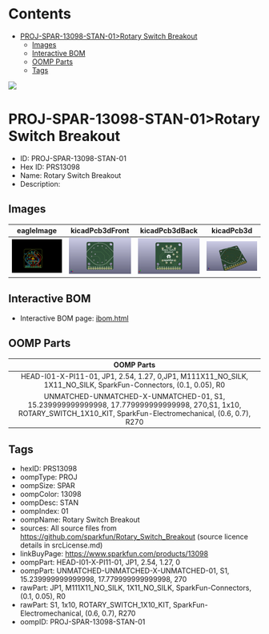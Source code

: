 



Contents
========

* [PROJ-SPAR-13098-STAN-01>Rotary Switch Breakout](#proj-spar-13098-stan-01rotary-switch-breakout)
	* [Images](#images)
	* [Interactive BOM](#interactive-bom)
	* [OOMP Parts](#oomp-parts)
	* [Tags](#tags)
  
![][im]
# PROJ-SPAR-13098-STAN-01>Rotary Switch Breakout

- ID: PROJ-SPAR-13098-STAN-01
- Hex ID: PRS13098
- Name: Rotary Switch Breakout
- Description: 

## Images
  
  

|eagleImage|kicadPcb3dFront|kicadPcb3dBack|kicadPcb3d|
| :---: | :---: | :---: | :---: |
|[![eagleImage](eagleImage_140.png)](eagleImage_600.png)|[![kicadPcb3dFront](kicadPcb3dFront_140.png)](kicadPcb3dFront_600.png)|[![kicadPcb3dBack](kicadPcb3dBack_140.png)](kicadPcb3dBack_600.png)|[![kicadPcb3d](kicadPcb3d_140.png)](kicadPcb3d_600.png)|

## Interactive BOM

- Interactive BOM page: [ibom.html](kicad/bom/ibom.html)

## OOMP Parts
  

|OOMP Parts|
| :---: |
|HEAD-I01-X-PI11-01, JP1, 2.54, 1.27, 0,JP1, M111X11_NO_SILK, 1X11_NO_SILK, SparkFun-Connectors, (0.1, 0.05), R0|
|UNMATCHED-UNMATCHED-X-UNMATCHED-01, S1, 15.239999999999998, 17.779999999999998, 270,S1, 1x10, ROTARY_SWITCH_1X10_KIT, SparkFun-Electromechanical, (0.6, 0.7), R270|

## Tags

- hexID: PRS13098
- oompType: PROJ
- oompSize: SPAR
- oompColor: 13098
- oompDesc: STAN
- oompIndex: 01
- oompName: Rotary Switch Breakout
- sources: All source files from https://github.com/sparkfun/Rotary_Switch_Breakout (source licence details in srcLicense.md)
- linkBuyPage: https://www.sparkfun.com/products/13098
- oompPart: HEAD-I01-X-PI11-01, JP1, 2.54, 1.27, 0
- oompPart: UNMATCHED-UNMATCHED-X-UNMATCHED-01, S1, 15.239999999999998, 17.779999999999998, 270
- rawPart: JP1, M111X11_NO_SILK, 1X11_NO_SILK, SparkFun-Connectors, (0.1, 0.05), R0
- rawPart: S1, 1x10, ROTARY_SWITCH_1X10_KIT, SparkFun-Electromechanical, (0.6, 0.7), R270
- oompID: PROJ-SPAR-13098-STAN-01



[im]: kicadPcb3d_450.png
